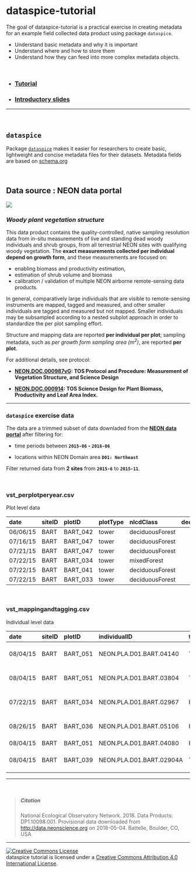 
<!-- README.md is generated from README.Rmd. Please edit that file -->
dataspice-tutorial
==================

The goal of dataspice-tutorial is a practical exercise in creating metadata for an example field collected data product using package `dataspice`.

-   Understand basic metadata and why it is important
-   Understand where and how to store them
-   Understand how they can feed into more complex metadata objects.

<br>

-   ### [Tutorial](http://annakrystalli.me/dataspice-tutorial/)

-   ### [Introductory slides](http://annakrystalli.me/dataspice-tutorial/slides.html)

------------------------------------------------------------------------

<br>

`dataspice`
-----------

Package [`dataspice`](https://github.com/ropenscilabs/dataspice) makes it easier for researchers to create basic, lightweight and concise metadata files for their datasets. Metadata fields are based on [schema.org](http://schema.org/Dataset)

<br>

Data source : NEON data portal
------------------------------

![](http://data.neonscience.org/neon-data-theme/images/logo--blue-neon-data.png)

### *Woody plant vegetation structure*

This data product contains the quality-controlled, native sampling resolution data from in-situ measurements of live and standing dead woody individuals and shrub groups, from all terrestrial NEON sites with qualifying woody vegetation. The **exact measurements collected per individual depend on growth form**, and these measurements are focused on:

-   enabling biomass and productivity estimation,
-   estimation of shrub volume and biomass
-   calibration / validation of multiple NEON airborne remote-sensing data products.

In general, comparatively large individuals that are visible to remote-sensing instruments are mapped, tagged and measured, and other smaller individuals are tagged and measured but not mapped. Smaller individuals may be subsampled according to a nested subplot approach in order to standardize the per plot sampling effort.

Structure and mapping data are reported **per individual per plot**; sampling metadata, such as *per growth form sampling area (m<sup>2</sup>)*, are reported **per plot**.

For additional details, see protocol:

-   **[NEON.DOC.000987vG](dataspice-tutorial/data/methods/NEON.DOC.000987vF.pdf): TOS Protocol and Procedure: Measurement of Vegetation Structure, and Science Design**

-   **[NEON.DOC.000914](https://github.com/annakrystalli/dataspice-tutorial/blob/master/data/methods/NEON.DOC.000914vA.pdf): TOS Science Design for Plant Biomass, Productivity and Leaf Area Index.**

------------------------------------------------------------------------

### `dataspice` exercise data

The data are a trimmed subset of data downladed from the [**NEON data portal**](http://data.neonscience.org/browse-data) after filtering for:

-   time periods between **`2015-06` - `2016-06`**

-   locations within NEON Domain area **`D01: Northeast`**

Filter returned data from **2 sites** from **`2015-6`** to **`2015-11`**.

<br>

### vst\_perplotperyear.csv

Plot level data

| date     | siteID | plotID    | plotType | nlcdClass       |  decimalLatitude|  decimalLongitude| treesPresent | shrubsPresent | lianasPresent |  totalSampledAreaTrees|  totalSampledAreaShrubSapling|  totalSampledAreaLiana| recordedBy                       |
|:---------|:-------|:----------|:---------|:----------------|----------------:|-----------------:|:-------------|:--------------|:--------------|----------------------:|-----------------------------:|----------------------:|:---------------------------------|
| 06/06/15 | BART   | BART\_042 | tower    | deciduousForest |         44.06019|         -71.28805| NA           | NA            | NA            |                    800|                           400|                    800| wmtulGhdefWiPr5g1VRF0YnRBawgSBx1 |
| 07/16/15 | BART   | BART\_047 | tower    | deciduousForest |         44.06496|         -71.29087| NA           | NA            | NA            |                    800|                           400|                    800| XdV86USKkiYZfb6rmwpnK/f2Yah5qnQO |
| 07/21/15 | BART   | BART\_047 | tower    | deciduousForest |         44.06496|         -71.29087| NA           | NA            | NA            |                    800|                           400|                    800| XdV86USKkiYZfb6rmwpnK/f2Yah5qnQO |
| 07/22/15 | BART   | BART\_034 | tower    | mixedForest     |         44.06428|         -71.28561| NA           | NA            | NA            |                    800|                           400|                    800| bWvVSKjgptV89BwHA3h10JNaeV+PHmDU |
| 07/22/15 | BART   | BART\_041 | tower    | deciduousForest |         44.06534|         -71.28561| NA           | NA            | NA            |                    800|                           400|                    800| MRgCvwP2WueoGZahvpQXNZ+be1CYdCGm |
| 07/22/15 | BART   | BART\_033 | tower    | deciduousForest |         44.06320|         -71.28367| NA           | NA            | NA            |                    800|                           100|                    800| XdV86USKkiYZfb6rmwpnK/f2Yah5qnQO |

<br>

### vst\_mappingandtagging.csv

Individual level data

| date     | siteID | plotID    | individualID             | taxonID | scientificName                 | recordedBy                       |
|:---------|:-------|:----------|:-------------------------|:--------|:-------------------------------|:---------------------------------|
| 08/04/15 | BART   | BART\_051 | NEON.PLA.D01.BART.04140  | TSCA    | Tsuga canadensis (L.) Carrière | 6HzkzFDdLaNgPi31AaqxNPsuI5nRHqWu |
| 08/04/15 | BART   | BART\_051 | NEON.PLA.D01.BART.03804  | TSCA    | Tsuga canadensis (L.) Carrière | 6HzkzFDdLaNgPi31AaqxNPsuI5nRHqWu |
| 07/22/15 | BART   | BART\_034 | NEON.PLA.D01.BART.02967  | FAGR    | Fagus grandifolia Ehrh.        | zODC+zTh3jdHKFo7lDoQcuNYRkWsGu3I |
| 08/26/15 | BART   | BART\_036 | NEON.PLA.D01.BART.05106  | FAGR    | Fagus grandifolia Ehrh.        | zODC+zTh3jdHKFo7lDoQcuNYRkWsGu3I |
| 08/04/15 | BART   | BART\_051 | NEON.PLA.D01.BART.04080  | PICEA   | Picea sp.                      | 6HzkzFDdLaNgPi31AaqxNPsuI5nRHqWu |
| 08/04/15 | BART   | BART\_039 | NEON.PLA.D01.BART.02904A | TSCA    | Tsuga canadensis (L.) Carrière | 0uwWHUCkGoRVT9RpJxngFjI8cZrsFWgn |

------------------------------------------------------------------------

<br>

> ##### Citation
>
> National Ecological Observatory Network. 2018. Data Products: DP1.10098.001. Provisional data downloaded from <http://data.neonscience.org> on 2018-05-04. Battelle, Boulder, CO, USA

------------------------------------------------------------------------

<a rel="license" href="http://creativecommons.org/licenses/by/4.0/"><img alt="Creative Commons License" style="border-width:0" src="https://i.creativecommons.org/l/by/4.0/88x31.png" /></a><br /><span xmlns:dct="http://purl.org/dc/terms/" property="dct:title">dataspice tutorial</span> is licensed under a <a rel="license" href="http://creativecommons.org/licenses/by/4.0/">Creative Commons Attribution 4.0 International License</a>.
